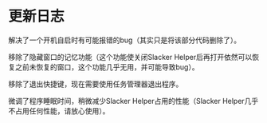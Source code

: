 # 更新日志

解决了一个开机自启时有可能报错的bug（其实只是将该部分代码删除了）。

移除了隐藏窗口的记忆功能（这个功能使关闭Slacker Helper后再打开依然可以恢复之前未恢复的窗口，这个功能几乎无用，并可能导致bug）。

移除了退出快捷键，现在需要使用任务管理器退出程序。

微调了程序睡眠时间，稍微减少Slacker Helper占用的性能（Slacker Helper几乎不占用任何性能，请放心使用）。
